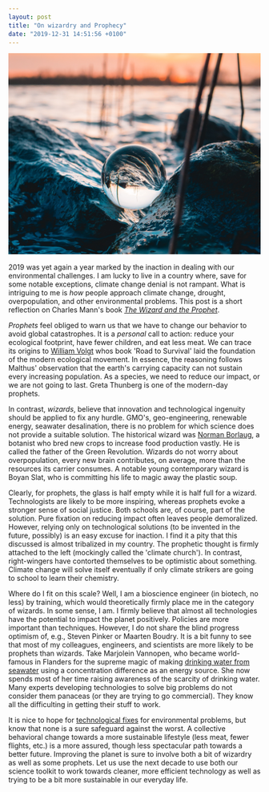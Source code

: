 ```yaml
---
layout: post
title: "On wizardry and Prophecy"
date: "2019-12-31 14:51:56 +0100"
---
```


![Photo by Tim Huyghe on Unsplash.](../../images/2019_wiz/tim-huyghe-erOQ8wcVgQ4-unsplash.jpg)

2019 was yet again a year marked by the inaction in dealing with our environmental challenges. I am lucky to live in a country where, save for some notable exceptions, climate change denial is not rampant. What is intriguing to me is *how* people approach climate change, drought, overpopulation, and other environmental problems. This post is a short reflection on Charles Mann's book [*The Wizard and the Prophet*](https://www.goodreads.com/book/show/34959327-the-wizard-and-the-prophet?ac=1&from_search=true&qid=R0HMz76kWF&rank=1).

*Prophets* feel obliged to warn us that we have to change our behavior to avoid global catastrophes. It is a *personal* call to action: reduce your ecological footprint, have fewer children, and eat less meat. We can trace its origins to [William Volgt](https://en.wikipedia.org/wiki/William_Vogt) whos book 'Road to Survival' laid the foundation of the modern ecological movement. In essence, the reasoning follows Malthus' observation that the earth's carrying capacity can not sustain every increasing population. As a species, we need to reduce our impact, or we are not going to last. Greta Thunberg is one of the modern-day prophets.

In contrast, *wizards*, believe that innovation and technological ingenuity should be applied to fix any hurdle. GMO's, geo-engineering, renewable energy, seawater desalination, there is no problem for which science does not provide a suitable solution. The historical wizard was [Norman Borlaug](https://en.wikipedia.org/wiki/Norman_Borlaug), a botanist who bred new crops to increase food production vastly. He is called the father of the Green Revolution. Wizards do not worry about overpopulation, every new brain contributes, on average, more than the resources its carrier consumes. A notable young contemporary wizard is Boyan Slat, who is committing his life to magic away the plastic soup.

Clearly, for prophets, the glass is half empty while it is half full for a wizard. Technologists are likely to be more inspiring, whereas prophets evoke a stronger sense of social justice. Both schools are, of course, part of the solution. Pure fixation on reducing impact often leaves people demoralized. However, relying only on technological solutions (to be invented in the future, possibly) is an easy excuse for inaction. I find it a pity that this discussed is almost tribalized in my country. The prophetic thought is firmly attached to the left (mockingly called the 'climate church'). In contrast, right-wingers have contorted themselves to be optimistic about something. Climate change will solve itself eventually if only climate strikers are going to school to learn their chemistry.

Where do I fit on this scale? Well, I am a bioscience engineer (in biotech, no less) by training, which would theoretically firmly place me in the category of wizards. In some sense, I am. I firmly believe that almost all technologies have the potential to impact the planet positively. Policies are more important than techniques. However, I do not share the blind progress optimism of, e.g., Steven Pinker or Maarten Boudry. It is a bit funny to see that most of my colleagues, engineers, and scientists are more likely to be prophets than wizards. Take Marjolein Vannopen, who became world-famous in Flanders for the supreme magic of making [drinking water from seawater](https://www.youtube.com/watch?v=hovVCk4WUPI) using a concentration difference as an energy source. She now spends most of her time raising awareness of the scarcity of drinking water. Many experts developing technologies to solve big problems do not consider them panaceas (or they are trying to go commercial). They know all the difficulting in getting their stuff to work.

It is nice to hope for [technological fixes](https://en.wikipedia.org/wiki/Technological_fix) for environmental problems, but know that none is a sure safeguard against the worst. A collective behavioral change towards a more sustainable lifestyle (less meat, fewer flights, etc.) is a more assured, though less spectacular path towards a better future. Improving the planet is sure to involve both a bit of wizardry as well as some prophets. Let us use the next decade to use both our science toolkit to work towards cleaner, more efficient technology as well as trying to be a bit more sustainable in our everyday life.
